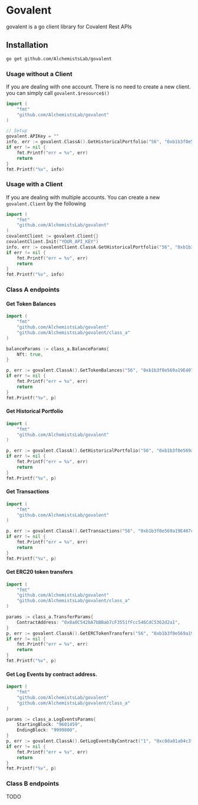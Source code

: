 # Govalent

govalent is a go client library for Covalent Rest APIs

## Installation

```sh
go get github.com/AlchemistsLab/govalent
```

### Usage without a Client

If you are dealing with one account. There is no need to create a new client. you can simply call `govalent.$resource$()`

```go
import (
	"fmt"
	"github.com/AlchemistsLab/govalent"
)

// Setup
govalent.APIKey = ""
info, err := govalent.ClassA().GetHistoricalPortfolio("56", "0xb1b3f0e569a19E407cEb7bFAEA3486F0D9d2488B")
if err != nil {
	fmt.Printf("err = %v", err)
	return
}
fmt.Printf("%v", info)
```

### Usage with a Client

If you are dealing with multiple accounts. You can create a new `govalent.Client` by the following

```go
import (
    "fmt"
    "github.com/AlchemistsLab/govalent"
)
covalentClient := govalent.Client{}
covalentClient.Init("YOUR_API_KEY")
info, err := covalentClient.ClassA.GetHistoricalPortfolio("56", "0xb1b3f0e569a19E407cEb7bFAEA3486F0D9d2488B")
if err != nil {
	fmt.Printf("err = %v", err)
	return
}
fmt.Printf("%v", info)
```

### Class A endpoints

#### Get Token Balances 

```go
import (
    "fmt"
    "github.com/AlchemistsLab/govalent"
	"github.com/AlchemistsLab/govalent/class_a"
)

balanceParams := class_a.BalanceParams{
	Nft: true,
}

p, err := govalent.ClassA().GetTokenBalances("56", "0xb1b3f0e569a19E407cEb7bFAEA3486F0D9d2488B", balanceParams)
if err != nil {
	fmt.Printf("err = %v", err)
	return
}
fmt.Printf("%v", p)
```

#### Get Historical Portfolio

```go
import (
    "fmt"
    "github.com/AlchemistsLab/govalent"
)

p, err := govalent.ClassA().GetHistoricalPortfolio("56", "0xb1b3f0e569a19E407cEb7bFAEA3486F0D9d2488B")
if err != nil {
	fmt.Printf("err = %v", err)
	return
}
fmt.Printf("%v", p)
```

#### Get Transactions

```go
import (
    "fmt"
    "github.com/AlchemistsLab/govalent"
)

p, err := govalent.ClassA().GetTransactions("56", "0xb1b3f0e569a19E407cEb7bFAEA3486F0D9d2488B")
if err != nil {
	fmt.Printf("err = %v", err)
	return
}
fmt.Printf("%v", p)
```

#### Get ERC20 token transfers

```go
import (
    "fmt"
    "github.com/AlchemistsLab/govalent"
    "github.com/AlchemistsLab/govalent/class_a"
)

params := class_a.TransferParams{
    ContractAddress: "0x8a0C542bA7bBBab7cF3551fFcc546CdC5362d2a1",
}
p, err := govalent.ClassA().GetERCTokenTransfers("56", "0xb1b3f0e569a19E407cEb7bFAEA3486F0D9d2488B", params)
if err != nil {
    fmt.Printf("err = %v", err)
    return
}
fmt.Printf("%v", p)
```

#### Get Log Events by contract address.

```go
import (
    "fmt"
    "github.com/AlchemistsLab/govalent"
    "github.com/AlchemistsLab/govalent/class_a"
)

params := class_a.LogEventsParams{
    StartingBlock: "9601459",
    EndingBlock: "9999800",
}
p, err := govalent.ClassA().GetLogEventsByContract("1", "0xc0da01a04c3f3e0be433606045bb7017a7323e38", params)
if err != nil {
    fmt.Printf("err = %v", err)
    return
}
fmt.Printf("%v", p)
```

### Class B endpoints

TODO
